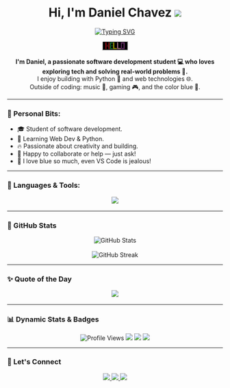 <h1 align="center">Hi, I'm Daniel Chavez <img src="https://media.giphy.com/media/hvRJCLFzcasrR4ia7z/giphy.gif" width="35"></h1>

<p align="center">
  <a href="https://github.com/DenverCoder1/readme-typing-svg">
    <img src="https://readme-typing-svg.herokuapp.com?font=Fira+Code&size=25&duration=3000&pause=500&color=007ACC&center=true&vCenter=true&width=600&height=100&lines=Full+Stack+Developer+in+Progress;Machine+Learning+Explorer;Lover+of+Blue+%F0%9F%92%99;Always+Learning+New+Things+%F0%9F%9A%80" alt="Typing SVG">
  </a>
</p>

<p align="center">
  <img src="https://raw.githubusercontent.com/vibrantfix/vibrantfix/main/assets/gif/hello.gif" width="60px">
</p>

<p align="center">
  <b>I'm Daniel, a passionate software development student 💻 who loves exploring tech and solving real-world problems 🚀.</b><br>
  I enjoy building with Python 🐍 and web technologies 🌐.<br>
  Outside of coding: music 🎵, gaming 🎮, and the color blue 💙.
</p>


---

### 🧠 Personal Bits:

- 🎓 Student of software development.
- 🌱 Learning Web Dev & Python.
- 🔥 Passionate about creativity and building.
- 💬 Happy to collaborate or help — just ask!
- 💙 I love blue so much, even VS Code is jealous!

---

### 💙 Languages & Tools:
<p align="center">
  <img src="https://skillicons.dev/icons?i=html,css,js,bootstrap,python,nodejs,mysql,git" />
</p>

---

### 🚀 GitHub Stats

<p align="center">
  <img src="https://github-readme-stats.vercel.app/api?username=DanielRicardoChavez&show_icons=true&theme=tokyonight&title_color=00BFFF&icon_color=00BFFF" alt="GitHub Stats" />
  <br><br>
  <img src="https://github-readme-streak-stats.herokuapp.com?user=deadaniel13&theme=tokyonight&date_format=M%20j%5B%2C%20Y%5D&sideNums=00BFFF" alt="GitHub Streak" />
</p>

---

### ✨ Quote of the Day
<p align="center">
  <img src="https://quotes-github-readme.vercel.app/api?type=horizontal&theme=tokyonight&quoteCategory=programming" />
</p>

---

### 📊 Dynamic Stats & Badges

<p align="center">
  <img src="https://komarev.com/ghpvc/?username=deadaniel13&style=flat-square&color=007ACC" alt="Profile Views" />
  <img src="https://img.shields.io/badge/code-blue?style=flat-square&logo=visualstudiocode&logoColor=white" />
  <img src="https://img.shields.io/badge/python-3776AB?style=flat-square&logo=python&logoColor=white" />
  <img src="https://img.shields.io/badge/javascript-F7DF1E?style=flat-square&logo=javascript&logoColor=black" />
</p>

---

### 🔗 Let's Connect

<p align="center">
  <a href="https://github.com/DanielRicardoChavez" target="_blank">
    <img src="https://img.shields.io/badge/GitHub-100000?style=for-the-badge&logo=github&logoColor=white" />
  </a>
  <a href="[danielricardochavezmartinez@gmail.com](https://mail.google.com)" target="_blank">
    <img src="https://img.shields.io/badge/email-blue?style=for-the-badge&logo=gmail&logoColor=white" />
  </a>
  <a href="https://linkedin.com/in/tuusuario" target="_blank">
    <img src="https://img.shields.io/badge/LinkedIn-0077B5?style=for-the-badge&logo=linkedin&logoColor=white" />
  </a>
</p>
